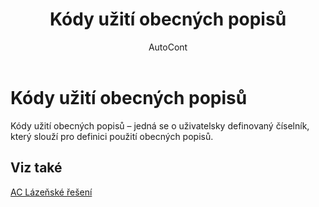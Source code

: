 ﻿---
    title: "Kódy užití obecných popisů"
    author: AutoCont
    ms.date: 04/30/2018
    ms.topic: article
    ms.prod: dynamics-nav-2017
    ms.contentlocale: cs-cz
    ms.lasthandoff: 04/30/2018
---

# Kódy užití obecných popisů
Kódy užití obecných popisů – jedná se o uživatelsky definovaný číselník, který slouží pro definici použití obecných popisů.

## <a name="see-also"></a>Viz také
[AC Lázeňské řešení](ac-spa-solution.md)
